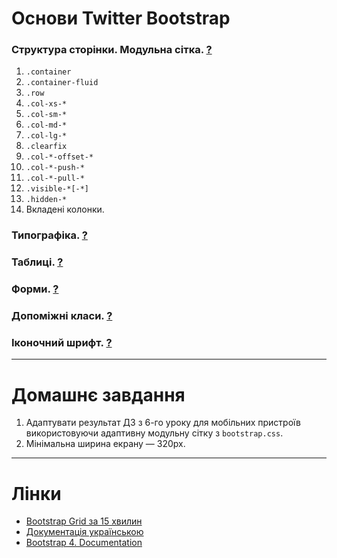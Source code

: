 # Основи Twitter Bootstrap
### Структура сторінки. Модульна сітка. [?](http://getbootstrap.com/css/#grid)
1. `.container`
1. `.container-fluid`
1. `.row`
1. `.col-xs-*`
1. `.col-sm-*`
1. `.col-md-*`
1. `.col-lg-*`
1. `.clearfix`
1. `.col-*-offset-*`
1. `.col-*-push-*`
1. `.col-*-pull-*`
1. `.visible-*[-*]`
1. `.hidden-*`
1. Вкладені колонки.

### Типографіка. [?](http://getbootstrap.com/css/#type)
### Таблиці. [?](http://getbootstrap.com/css/#tables)
### Форми. [?](http://getbootstrap.com/css/#forms)
### Допоміжні класи. [?](http://getbootstrap.com/css/#helper-classes)
### Іконочний шрифт. [?](http://getbootstrap.com/components/#glyphicons)

---
# Домашнє завдання
1. Адаптувати результат ДЗ з 6-го уроку для мобільних пристроїв використовуючи адаптивну модульну сітку з `bootstrap.css`.
1. Мінімальна ширина екрану — 320px.

---
# Лінки
- [Bootstrap Grid за 15 хвилин](http://codeguida.com/post/543/)
- [Документація українською](http://twbs.docs.org.ua)
- [Bootstrap 4. Documentation](https://getbootstrap.com)
